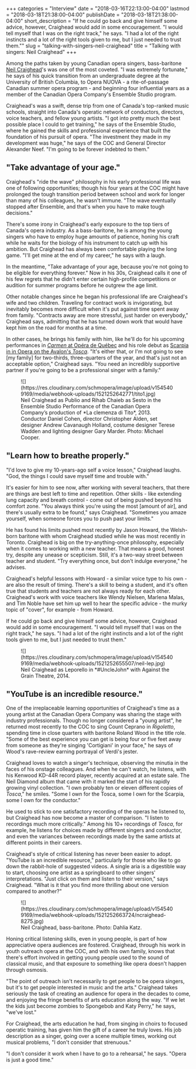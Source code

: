 +++
categories = "Interview"
date = "2018-03-16T22:13:00-04:00"
lastmod = "2018-03-18T21:38:00-04:00"
publishDate = "2018-03-18T21:38:00-04:00"
short_description = "If he could go back and give himself some advice, however, Craighead would add in some encouragement. &quot;I would tell myself that I was on the right track,&quot; he says. &quot;I had a lot of the right instincts and a lot of the right tools given to me, but I just needed to trust them.&quot;"
slug = "talking-with-singers-neil-craighead"
title = "Talking with singers: Neil Craighead"
+++

Among the paths taken by young Canadian opera singers, bass-baritone [Neil Craighead](/scene/people/neil-craighead/)'s was one of the most coveted. "I was extremely fortunate," he says of his quick transition from an undergraduate degree at the University of British Columbia, to Opera NUOVA - a rite-of-passage Canadian summer opera program - and beginning four influential years as a member of the Canadian Opera Company's Ensemble Studio program. 

Craighead's was a swift, dense trip from one of Canada's top-ranked music schools, straight into Canada's operatic network of conductors, directors, voice teachers, and fellow young artists. "I got into pretty much the best possible place I could to get training," he says of the Ensemble Studio, where he gained the skills and professional experience that built the foundation of his pursuit of opera. "The investment they made in my development was huge," he says of the COC and General Director Alexander Neef. "I'm going to be forever indebted to them."

## "Take advantage of your age."

Craighead's "ride the wave" philosophy in his early professional life was one of following opportunities; though his four years at the COC might have prolonged the tough transition period between school and work for longer than many of his colleagues, he wasn't immune. "The wave eventually stopped after Ensemble, and that's when you have to make tough decisions."

There's some irony in Craighead's early exposure to the top tiers of Canada's opera industry. As a bass-baritone, he is among the young singers who have to employ huge amounts of patience, honing his craft while he waits for the biology of his instrument to catch up with his ambition. But Craighead has always been comfortable playing the long game. "I'll get mine at the end of my career," he says with a laugh.

In the meantime, "Take advantage of your age, because you're not going to be eligible for everything forever." Now in his 30s, Craighead calls it one of his few regrets that he didn't enter certain high-profile competitions or audition for summer programs before he outgrew the age limit.

Other notable changes since he began his professional life are Craighead's wife and two children. Traveling for contract work is invigorating, but inevitably becomes more difficult when it's put against time spent away from family. "Contracts away are more stressful, just harder on everybody," Craighead says, admitting that he has turned down work that would have kept him on the road for months at a time. 

In other cases, he brings his family with him, like he'll do for his upcoming performances in [*Carmen* at Opéra de Québec](http://www.operadequebec.com/programmation/carmen-bizet/) and his role debut as [Scarpia in in Opera on the Avalon's *Tosca*](http://operaontheavalon.com/tosca/). "It's either that, or I'm not going to see [my family] for two-thirds, three-quarters of the year, and that's just not an acceptable option," Craighead says. "You need an incredibly supportive partner if you're going to be a professional singer with a family."

<figure data-type="image">
![](https://res.cloudinary.com/schmopera/image/upload/v1545409169/media/webhook-uploads/1521252642771/tito1.jpg)
<figcaption>Neil Craighead as Publio and Rihab Chaieb as Sesto in the Ensemble Studio Performance of the Canadian Opera Company’s production of *La clemenza di Tito*, 2013. Conductor Daniel Cohen, director Christopher Alden, set designer Andrew Cavanaugh Holland, costume designer Terese Wadden and lighting designer Gary Marder. Photo: Michael Cooper.</figcaption>
</figure>

## "Learn how to breathe properly."

"I'd love to give my 10-years-ago self a voice lesson," Craighead laughs. "God, the things I could save myself time and trouble with."

It's easier for him to see now, after working with several teachers, that there are things are best left to time and repetition. Other skills - like extending lung capacity and breath control - come out of being pushed beyond his comfort zone. "You always think you're using the most [amount of air], and there's usually extra to be found," says Craighead. "Sometimes you amaze yourself, when someone forces you to push past your limits."

He has found his limits pushed most recently by Jason Howard, the Welsh-born baritone with whom Craighead studied while he was most recently in Toronto. Craighead is big on the try-anything-once philosophy, especially when it comes to working with a new teacher. That means a good, honest try, despite any unease or scepticism. Still, it's a two-way street between teacher and student. "Try everything once, but don't indulge everyone," he advises. 

Craighead's helpful lessons with Howard - a similar voice type to his own - are also the result of timing. There's a skill to being a student, and it's often true that students and teachers are not always ready for each other. Craighead's work with voice teachers like Wendy Nielsen, Marlena Malas, and Tim Noble have set him up well to hear the specific advice - the murky topic of "cover", for example - from Howard.

If he could go back and give himself some advice, however, Craighead would add in some encouragement. "I would tell myself that I was on the right track," he says. "I had a lot of the right instincts and a lot of the right tools given to me, but I just needed to trust them."

<figure data-type="image">
![](https://res.cloudinary.com/schmopera/image/upload/v1545409169/media/webhook-uploads/1521252655507/neil-lep.jpg)
<figcaption>Neil Craighead as Leporello in *#UncleJohn* with Against the Grain Theatre, 2014.</figcaption>
</figure>

## "YouTube is an incredible resource."

One of the irreplaceable learning opportunities of Craighead's time as a young artist at the Canadian Opera Company was sharing the stage with industry professionals. Though no longer considered a "young artist", he returned most recently to the COC to sing Count Ceprano in *Rigoletto*, spending time in close quarters with baritone Roland Wood in the title role. "Some of the best experience you can get is being four or five feet away from someone as they're singing 'Cortigiani' in your face," he says of Wood's rave-review earning portrayal of Verdi's jester.

Craighead loves to watch a singer's technique, observing the minutia in the faces of his onstage colleagues. And when he can't watch, he listens, with his Kenwood KD-44R record player, recently acquired at an estate sale. The Neil Diamond album that came with it marked the start of his rapidly growing vinyl collection. "I own probably ten or eleven different copies of *Tosca*," he smiles. "Some I own for the Tosca, some I own for the Scarpia, some I own for the conductor."

He used to stick to one satisfactory recording of the operas he listened to, but Craighead has now become a master of comparison. "I listen to recordings much more critically." Among his 10+ recordings of *Tosca*, for example, he listens for choices made by different singers and conductor, and even the variances between recordings made by the same artists at different points in their careers.

Craighead's style of critical listening has never been easier to adopt. "YouTube is an incredible resource," particularly for those who like to go down the rabbit-hole of suggested videos. A single aria is a digestible way to start, choosing one artist as a springboard to other singers' interpretations. "Just click on them and listen to their version," says Craighead. "What is it that you find more thrilling about one version compared to another?"

<figure data-type="image">
![](https://res.cloudinary.com/schmopera/image/upload/v1545409169/media/webhook-uploads/1521252663724/ncraighead-8275.jpg)
<figcaption>Neil Craighead, bass-baritone. Photo: Dahlia Katz.</figcaption>
</figure>

Honing critical listening skills, even in young people, is part of how appreciative opera audiences are fostered. Craighead, through his work in youth outreach opera at the COC, and with his own family, knows that there's effort involved in getting young people used to the sound of classical music, and that exposure to something like opera doesn't happen through osmosis.

"The point of outreach isn't necessarily to get people to be opera singers, but it's to get people interested in music and the arts." Craighead takes seriously the task of creating an audience for opera in the decades to come, and enjoying the fringe benefits of arts education along the way. "If we let the kids just become zombies to Spongebob and Katy Perry," he says, "we've lost."

For Craighead, the arts education he had, from singing in choirs to focused operatic training, has given him the gift of a career he truly loves. His job description as a singer, going over a scene multiple times, working out musical problems, "I don't consider that strenuous."

"I don't consider it work when I have to go to a rehearsal," he says. "Opera is just a good time."
